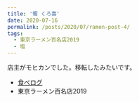 ```yaml
---
title: '饗 くろ喜'
date: 2020-07-16
permalink: /posts/2020/07/ramen-post-4/
tags:
  - 東京ラーメン百名店2019
  - 塩
---
```


店主がモヒカンでした。移転したみたいです。

- [食べログ](https://tabelog.com/tokyo/A1310/A131001/13127743/)
- 東京ラーメン百名店2019
